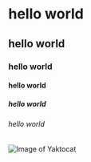 # hello world
## hello world
### hello world
#### hello world
##### hello world
###### hello world

![Image of Yaktocat](https://octodex.github.com/images/yaktocat.png)
